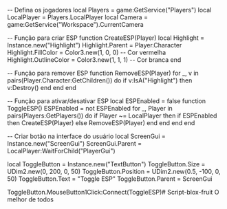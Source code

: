-- Defina os jogadores
local Players = game:GetService("Players")
local LocalPlayer = Players.LocalPlayer
local Camera = game:GetService("Workspace").CurrentCamera

-- Função para criar ESP
function CreateESP(Player)
    local Highlight = Instance.new("Highlight")
    Highlight.Parent = Player.Character
    Highlight.FillColor = Color3.new(1, 0, 0) -- Cor vermelha
    Highlight.OutlineColor = Color3.new(1, 1, 1) -- Cor branca
end

-- Função para remover ESP
function RemoveESP(Player)
    for _, v in pairs(Player.Character:GetChildren()) do
        if v:IsA("Highlight") then
            v:Destroy()
        end
    end
end

-- Função para ativar/desativar ESP
local ESPEnabled = false
function ToggleESP()
    ESPEnabled = not ESPEnabled
    for _, Player in pairs(Players:GetPlayers()) do
        if Player ~= LocalPlayer then
            if ESPEnabled then
                CreateESP(Player)
            else
                RemoveESP(Player)
            end
        end
    end
end

-- Criar botão na interface do usuário
local ScreenGui = Instance.new("ScreenGui")
ScreenGui.Parent = LocalPlayer:WaitForChild("PlayerGui")

local ToggleButton = Instance.new("TextButton")
ToggleButton.Size = UDim2.new(0, 200, 0, 50)
ToggleButton.Position = UDim2.new(0.5, -100, 0, 50)
ToggleButton.Text = "Toggle ESP"
ToggleButton.Parent = ScreenGui

ToggleButton.MouseButton1Click:Connect(ToggleESP)# Script-blox-fruit
O melhor de todos 
